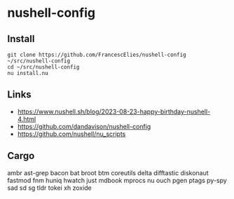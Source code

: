 # nushell-config

## Install
```nu
git clone https://github.com/FrancescElies/nushell-config ~/src/nushell-config
cd ~/src/nushell-config
nu install.nu
```
## Links
- https://www.nushell.sh/blog/2023-08-23-happy-birthday-nushell-4.html
- https://github.com/dandavison/nushell-config
- https://github.com/nushell/nu_scripts

## Cargo

  ambr
  ast-grep
  bacon
  bat
  broot
  btm
  coreutils
  delta
  difftastic
  diskonaut
  fastmod
  fnm
  huniq
  hwatch
  just
  mdbook
  mprocs
  nu
  ouch
  pgen
  ptags
  py-spy
  sad
  sd
  sg
  tldr
  tokei
  xh
  zoxide
